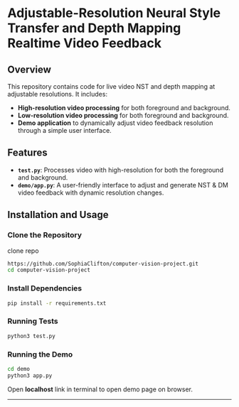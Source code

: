 # Adjustable-Resolution Neural Style Transfer and Depth Mapping Realtime Video Feedback

## Overview

This repository contains code for live video NST and depth mapping at adjustable resolutions. It includes:
- **High-resolution video processing** for both foreground and background.
- **Low-resolution video processing** for both foreground and background.
- **Demo application** to dynamically adjust video feedback resolution through a simple user interface.

## Features

- **`test.py`**: Processes video with high-resolution for both the foreground and background.
- **`demo/app.py`**: A user-friendly interface to adjust and generate NST & DM video feedback with dynamic resolution changes.

## Installation and Usage

### Clone the Repository
clone repo
```sh
https://github.com/SophiaClifton/computer-vision-project.git
cd computer-vision-project
```

### Install Dependencies  
```sh
pip install -r requirements.txt
```

### Running Tests  
```sh
python3 test.py
```

### Running the Demo  
```sh
cd demo
python3 app.py
```
Open **localhost** link in terminal to open demo page on browser.

---


